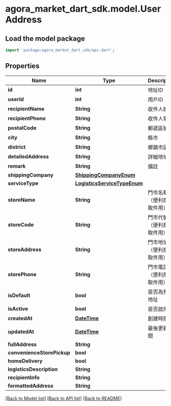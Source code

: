 # agora_market_dart_sdk.model.UserAddress

## Load the model package
```dart
import 'package:agora_market_dart_sdk/api.dart';
```

## Properties
Name | Type | Description | Notes
------------ | ------------- | ------------- | -------------
**id** | **int** | 地址ID | [optional] 
**userId** | **int** | 用戶ID | [optional] 
**recipientName** | **String** | 收件人姓名 | [optional] 
**recipientPhone** | **String** | 收件人電話 | [optional] 
**postalCode** | **String** | 郵遞區號 | [optional] 
**city** | **String** | 縣市 | [optional] 
**district** | **String** | 鄉鎮市區 | [optional] 
**detailedAddress** | **String** | 詳細地址 | [optional] 
**remark** | **String** | 備註 | [optional] 
**shippingCompany** | [**ShippingCompanyEnum**](ShippingCompanyEnum.md) |  | [optional] 
**serviceType** | [**LogisticsServiceTypeEnum**](LogisticsServiceTypeEnum.md) |  | [optional] 
**storeName** | **String** | 門市名稱（便利商店取件用） | [optional] 
**storeCode** | **String** | 門市代號（便利商店取件用） | [optional] 
**storeAddress** | **String** | 門市地址（便利商店取件用） | [optional] 
**storePhone** | **String** | 門市電話（便利商店取件用） | [optional] 
**isDefault** | **bool** | 是否為預設地址 | [optional] 
**isActive** | **bool** | 是否啟用 | [optional] 
**createdAt** | [**DateTime**](DateTime.md) | 創建時間 | [optional] 
**updatedAt** | [**DateTime**](DateTime.md) | 最後更新時間 | [optional] 
**fullAddress** | **String** |  | [optional] 
**convenienceStorePickup** | **bool** |  | [optional] 
**homeDelivery** | **bool** |  | [optional] 
**logisticsDescription** | **String** |  | [optional] 
**recipientInfo** | **String** |  | [optional] 
**formattedAddress** | **String** |  | [optional] 

[[Back to Model list]](../README.md#documentation-for-models) [[Back to API list]](../README.md#documentation-for-api-endpoints) [[Back to README]](../README.md)


